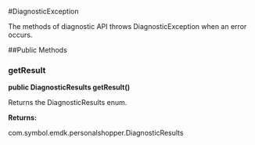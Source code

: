 #DiagnosticException

The methods of diagnostic API throws DiagnosticException when an error
 occurs.



##Public Methods

### getResult

**public DiagnosticResults getResult()**

Returns the DiagnosticResults enum.

**Returns:**

com.symbol.emdk.personalshopper.DiagnosticResults

